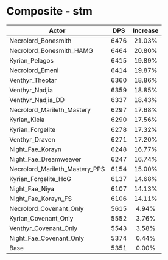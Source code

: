 # Composite - stm
| Actor | DPS | Increase |
|---|:---:|:---:|
|Necrolord_Bonesmith|6476|21.03%|
|Necrolord_Bonesmith_HAMG|6464|20.80%|
|Kyrian_Pelagos|6415|19.89%|
|Necrolord_Emeni|6414|19.87%|
|Venthyr_Theotar|6360|18.86%|
|Venthyr_Nadjia|6359|18.85%|
|Venthyr_Nadjia_DD|6337|18.43%|
|Necrolord_Marileth_Mastery|6297|17.68%|
|Kyrian_Kleia|6290|17.56%|
|Kyrian_Forgelite|6278|17.32%|
|Venthyr_Draven|6271|17.20%|
|Night_Fae_Korayn|6248|16.77%|
|Night_Fae_Dreamweaver|6247|16.74%|
|Necrolord_Marileth_Mastery_PPS|6154|15.00%|
|Kyrian_Forgelite_HoG|6137|14.68%|
|Night_Fae_Niya|6107|14.13%|
|Night_Fae_Korayn_FS|6106|14.11%|
|Necrolord_Covenant_Only|5615|4.94%|
|Kyrian_Covenant_Only|5552|3.76%|
|Venthyr_Covenant_Only|5543|3.58%|
|Night_Fae_Covenant_Only|5374|0.44%|
|Base|5351|0.00%|
